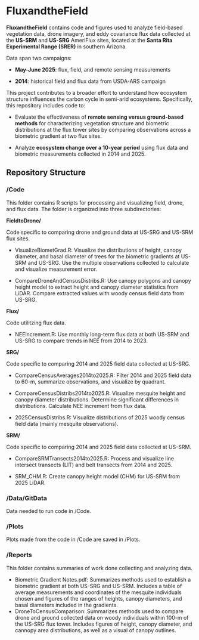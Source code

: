 # FluxandtheField

**FluxandtheField** contains code and figures used to analyze field-based vegetation data, drone imagery, and eddy covariance flux data collected at the **US-SRM** and **US-SRG** AmeriFlux sites, located at the **Santa Rita Experimental Range (SRER)** in southern Arizona.

Data span two campaigns:

-   **May-June 2025**: flux, field, and remote sensing measurements

-   **2014**: historical field and flux data from USDA-ARS campaign

This project contributes to a broader effort to understand how ecosystem structure influences the carbon cycle in semi-arid ecosystems. Specifically, this repository includes code to:

-   Evaluate the effectiveness of **remote sensing versus ground-based methods** for characterizing vegetation structure and biometric distributions at the flux tower sites by comparing observations across a biometric gradient at two flux sites.

-   Analyze **ecosystem change over a 10-year period** using flux data and biometric measurements collected in 2014 and 2025.

## Repository Structure

### /Code

This folder contains R scripts for processing and visualizing field, drone, and flux data. The folder is organized into three subdirectories:

**FieldtoDrone/**

Code specific to comparing drone and ground data at US-SRG and US-SRM flux sites.

-   VisualizeBiometGrad.R: Visualize the distributions of height, canopy diameter, and basal diameter of trees for the biometric gradients at US-SRM and US-SRG. Use the multiple observations collected to calculate and visualize measurement error.

-   CompareDroneAndCensusDistribs.R: Use canopy polygons and canopy height model to extract height and canopy diameter statistics from LiDAR. Compare extracted values with woody census field data from US-SRG.

**Flux/**

Code utilitzing flux data.

-   NEEincrement.R: Use monthly long-term flux data at both US-SRM and US-SRG to compare trends in NEE from 2014 to 2023.

**SRG/**

Code specific to comparing 2014 and 2025 field data collected at US-SRG.

-   CompareCensusAverages2014to2025.R: Filter 2014 and 2025 field data to 60-m, summarize observations, and visualize by quadrant.

-   CompareCensusDistribs2014to2025.R: Visualize mesquite height and canopy diameter distributions. Determine significant differences in distributions. Calculate NEE increment from flux data.

-   2025CensusDistribs.R: Visualize distributions of 2025 woody census field data (mainly mesquite observations).

**SRM/**

Code specific to comparing 2014 and 2025 field data collected at US-SRM.

-   CompareSRMTransects2014to2025.R: Process and visualize line intersect transects (LIT) and belt transects from 2014 and 2025.

-   SRM_CHM.R: Create canopy height model (CHM) for US-SRM from 2025 LiDAR.

### /Data/GitData

Data needed to run code in /Code.

### /Plots

Plots made from the code in /Code are saved in /Plots.

### /Reports

This folder contains summaries of work done collecting and analyzing data.

-   Biometric Gradient Notes.pdf: Summarizes methods used to establish a biometric gradient at both US-SRG and US-SRM. Includes a table of average measurements and coordinates of the mesquite individuals chosen and figures of the ranges of heights, canopy diameters, and basal diameters included in the gradients.
-   DroneToCensusComparison: Summarizes methods used to compare drone and ground collected data on woody individuals within 100-m of the US-SRG flux tower. Includes figures of height, canopy diameter, and cannopy area distributions, as well as a visual of canopy outlines.  

